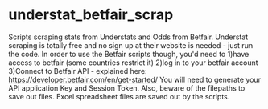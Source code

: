 # understat_betfair_scrap
Scripts scraping stats from Understats and Odds from Betfair.
Understat scraping is totally free and no sign up at their website is needed - just run the code.
In order to use the Betfair scripts though, you'd need to 1)have access to betfair (some countries restrict it) 2)log in to your betfair account 3)Connect to Betfair API - explained here: https://developer.betfair.com/en/get-started/ 
You will need to generate your API application Key and Session Token.
Also, beware of the filepaths to save out files. Excel spreadsheet files are saved out by the scripts.

